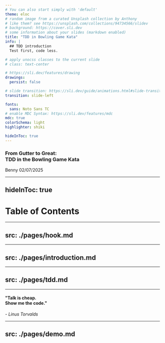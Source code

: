```yaml
---
# You can also start simply with 'default'
theme: eloc
# random image from a curated Unsplash collection by Anthony
# like them? see https://unsplash.com/collections/94734566/slidev
# background: https://cover.sli.dev
# some information about your slides (markdown enabled)
title: "TDD in Bowling Game Kata"
info: |
  ## TDD introduction
  Test first, code less.

# apply unocss classes to the current slide
# class: text-center

# https://sli.dev/features/drawing
drawings:
  persist: false

# slide transition: https://sli.dev/guide/animations.html#slide-transitions
transition: slide-left

fonts:
  sans: Noto Sans TC
# enable MDC Syntax: https://sli.dev/features/mdc
mdc: true
colorSchema: light
highlighter: shiki

hideInToc: true
---
```


<h3 bg-gradient-to-r from-blue-600 via-green-500 to-indigo-400 inline-block text-transparent bg-clip-text>From Gutter to Great:<br />
  <span color-gray italic>
    <span color-orange>TDD</span> in the <span color-orange v-mark="{at: 1, color: 'orange', type: 'underline'}">Bowling Game Kata</span>
  </span>
</h3>

<div class="absolute text-gray bottom-10 right-0">
  <span class="font-500 text-md">
    Benny 02/07/2025
  </span>
</div>

---
hideInToc: true
---

# Table of Contents

<Toc maxDepth="1"></Toc>

---
src: ./pages/hook.md
---

---
src: ./pages/introduction.md
---

---
src: ./pages/tdd.md
---

---

#### "Talk is cheap. <br />Show me the code."
_- Linus Torvalds_

---
src: ./pages/demo.md
---
